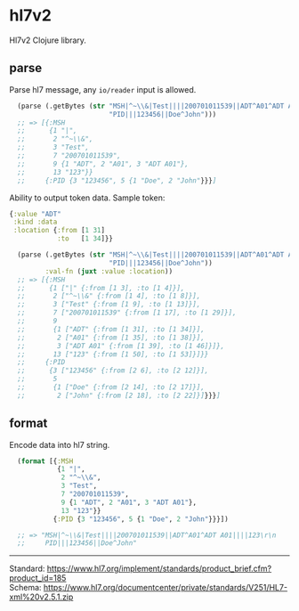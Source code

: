 # hl7v2

Hl7v2 Clojure library.

## parse

Parse hl7 message, any `io/reader` input is allowed.

``` clojure
  (parse (.getBytes (str "MSH|^~\\&|Test||||200701011539||ADT^A01^ADT A01||||123\r\n"
                         "PID|||123456||Doe^John")))
  ;; => [{:MSH
  ;;      {1 "|",
  ;;       2 "^~\\&",
  ;;       3 "Test",
  ;;       7 "200701011539",
  ;;       9 {1 "ADT", 2 "A01", 3 "ADT A01"},
  ;;       13 "123"}}
  ;;     {:PID {3 "123456", 5 {1 "Doe", 2 "John"}}}]
```

Ability to output token data. Sample token:

```clojure
{:value "ADT"
 :kind :data
 :location {:from [1 31]
            :to   [1 34]}}
```

```clojure
  (parse (.getBytes (str "MSH|^~\\&|Test||||200701011539||ADT^A01^ADT A01||||123\r\n"
                         "PID|||123456||Doe^John"))
         :val-fn (juxt :value :location))
  ;; => [{:MSH
  ;;      {1 ["|" {:from [1 3], :to [1 4]}],
  ;;       2 ["^~\\&" {:from [1 4], :to [1 8]}],
  ;;       3 ["Test" {:from [1 9], :to [1 13]}],
  ;;       7 ["200701011539" {:from [1 17], :to [1 29]}],
  ;;       9
  ;;       {1 ["ADT" {:from [1 31], :to [1 34]}],
  ;;        2 ["A01" {:from [1 35], :to [1 38]}],
  ;;        3 ["ADT A01" {:from [1 39], :to [1 46]}]},
  ;;       13 ["123" {:from [1 50], :to [1 53]}]}}
  ;;     {:PID
  ;;      {3 ["123456" {:from [2 6], :to [2 12]}],
  ;;       5
  ;;       {1 ["Doe" {:from [2 14], :to [2 17]}],
  ;;        2 ["John" {:from [2 18], :to [2 22]}]}}}]
```

## format

Encode data into hl7 string.

``` clojure
  (format [{:MSH
            {1 "|",
             2 "^~\\&",
             3 "Test",
             7 "200701011539",
             9 {1 "ADT", 2 "A01", 3 "ADT A01"},
             13 "123"}}
           {:PID {3 "123456", 5 {1 "Doe", 2 "John"}}}])

  ;; => "MSH|^~\\&|Test||||200701011539||ADT^A01^ADT A01||||123\r\n
  ;;     PID|||123456||Doe^John"
```

---

Standard: https://www.hl7.org/implement/standards/product_brief.cfm?product_id=185   
Schema: https://www.hl7.org/documentcenter/private/standards/V251/HL7-xml%20v2.5.1.zip
